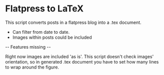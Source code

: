 # Flatpress to LaTeX #

This script converts posts in a flatpress blog into a .tex document.

- Can filter from date to date.
- Images within posts could be included

-- Features missing --

Right now images are included 'as is'. This script doesn't check images' orientation, so in generated .tex document you have to set how many lines to wrap around the figure.
